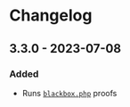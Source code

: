 # Changelog

## 3.3.0 - 2023-07-08

### Added

- Runs [`blackbox.php`](https://github.com/Innmind/BlackBox) proofs
